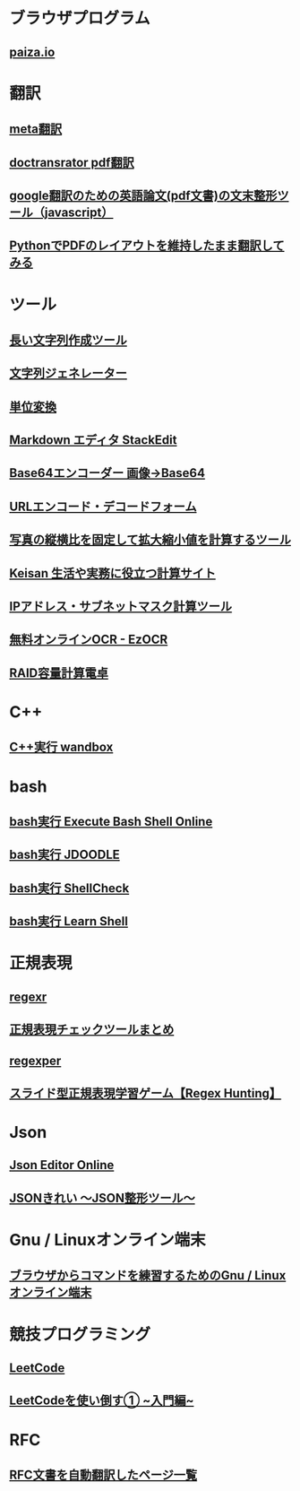 # ブラウザプログラム
## [paiza.io](https://paiza.io/ja/projects/new?language=bash)

# 翻訳
## [meta翻訳](https://meta-school.web.app/)
## [doctransrator pdf翻訳](https://www.onlinedoctranslator.com/)
## [google翻訳のための英語論文(pdf文書)の文末整形ツール（javascript）](https://www.robotech-note.com/entry/2016/11/22/120020)
## [PythonでPDFのレイアウトを維持したまま翻訳してみる](https://qiita.com/mima_ita/items/3f698050196d4af3a46d)

# ツール
## [長い文字列作成ツール](https://tools.m-bsys.com/ex/long_text_maker.php)
## [文字列ジェネレーター](https://lazesoftware.com/tool/strgen/)
## [単位変換](https://www.convertworld.com/ja/)
## [Markdown エディタ StackEdit](https://stackedit.io/app#)
## [Base64エンコーダー 画像→Base64](https://lab.syncer.jp/Tool/Base64-encode/)
## [URLエンコード・デコードフォーム](https://www.tagindex.com/tool/url.html)
## [写真の縦横比を固定して拡大縮小値を計算するツール](https://www.web-jozu.com/javascript/size.html)
## [Keisan 生活や実務に役立つ計算サイト](https://keisan.casio.jp/)
## [IPアドレス・サブネットマスク計算ツール](https://hogehoge.tk/ip/)
## [無料オンラインOCR - EzOCR](https://ezocr.net/)
## [RAID容量計算電卓](https://note.cman.jp/server/raid/raidcal/)

# C++
## [C++実行 wandbox](https://wandbox.org/)

# bash
## [bash実行 Execute Bash Shell Online](https://www.tutorialspoint.com/execute_bash_online.php)
## [bash実行 JDOODLE](https://www.jdoodle.com/test-bash-shell-script-online)
## [bash実行 ShellCheck](https://www.shellcheck.net/)
## [bash実行 Learn Shell](http://www.learnshell.org/)

# 正規表現
## [regexr](https://regexr.com/)
## [正規表現チェックツールまとめ](https://qiita.com/aqril_1132/items/c185c7ad84c129e5a2df)
## [regexper](https://regexper.com/)
## [スライド型正規表現学習ゲーム【Regex Hunting】](https://www.regex-hunting.com/)

# Json
## [Json Editor Online](https://jsoneditoronline.org/)
## [JSONきれい ～JSON整形ツール～](https://tools.m-bsys.com/development_tooles/json-beautifier.php)

# Gnu / Linuxオンライン端末
## [ブラウザからコマンドを練習するためのGnu / Linuxオンライン端末](https://ubunlog.com/ja/gnulinux%E3%82%AA%E3%83%B3%E3%83%A9%E3%82%A4%E3%83%B3%E7%AB%AF%E6%9C%AB%E3%83%96%E3%83%A9%E3%82%A6%E3%82%B6/#JSLinux)

# 競技プログラミング
## [LeetCode](https://leetcode.com/)
## [LeetCodeを使い倒す① ~入門編~](https://zenn.dev/ryokotmng/articles/36af0a82e8a4f5)

# RFC
## [RFC文書を自動翻訳したページ一覧](https://tex2e.github.io/rfc-translater/html/index.html)
